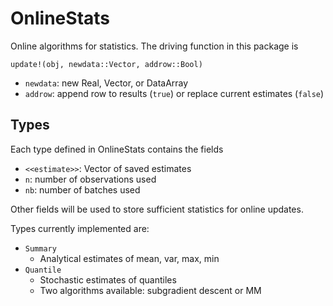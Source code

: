 # OnlineStats

Online algorithms for statistics.  The driving function in this package is  

```update!(obj, newdata::Vector, addrow::Bool)```

- `newdata`: new Real, Vector, or DataArray  
- `addrow`: append row to results (`true`) or replace current estimates (`false`)


## Types 
Each type defined in OnlineStats contains the fields  

- `<<estimate>>`: Vector of saved estimates
- `n`: number of observations used  
- `nb`: number of batches used

Other fields will be used to store sufficient statistics for online updates.

Types currently implemented are:

- `Summary` 
  - Analytical estimates of mean, var, max, min
- `Quantile` 
  - Stochastic estimates of quantiles 
  - Two algorithms available: subgradient descent or MM

